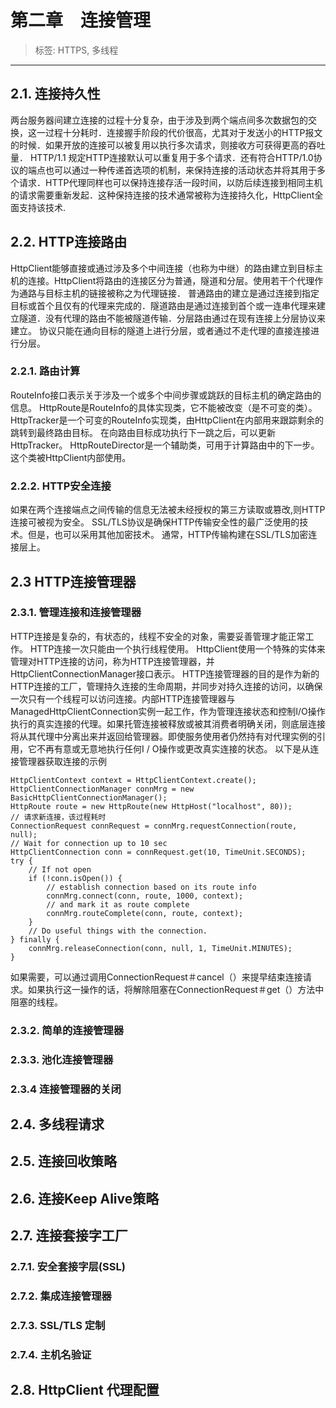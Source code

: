 # 第二章　连接管理

> 标签: HTTPS, 多线程
---
## 2.1. 连接持久性
两台服务器间建立连接的过程十分复杂，由于涉及到两个端点间多次数据包的交换，这一过程十分耗时．连接握手阶段的代价很高，尤其对于发送小的HTTP报文的时候．如果开放的连接可以被复用以执行多次请求，则接收方可获得更高的吞吐量．
HTTP/1.1 规定HTTP连接默认可以重复用于多个请求．还有符合HTTP/1.0协议的端点也可以通过一种传递首选项的机制，来保持连接的活动状态并将其用于多个请求．HTTP代理同样也可以保持连接存活一段时间，以防后续连接到相同主机的请求需要重新发起．这种保持连接的技术通常被称为连接持久化，HttpClient全面支持该技术.

## 2.2. HTTP连接路由
HttpClient能够直接或通过涉及多个中间连接（也称为中继）的路由建立到目标主机的连接。HttpClient将路由的连接区分为普通，隧道和分层。使用若干个代理作为通路与目标主机的链接被称之为代理链接．
普通路由的建立是通过连接到指定目标或首个且仅有的代理来完成的．隧道路由是通过连接到首个或一连串代理来建立隧道．没有代理的路由不能被隧道传输．分层路由通过在现有连接上分层协议来建立。 协议只能在通向目标的隧道上进行分层，或者通过不走代理的直接连接进行分层。

### 2.2.1. 路由计算
RouteInfo接口表示关于涉及一个或多个中间步骤或跳跃的目标主机的确定路由的信息。 HttpRoute是RouteInfo的具体实现类，它不能被改变（是不可变的类）。 HttpTracker是一个可变的RouteInfo实现类，由HttpClient在内部用来跟踪剩余的跳转到最终路由目标。 在向路由目标成功执行下一跳之后，可以更新HttpTracker。 HttpRouteDirector是一个辅助类，可用于计算路由中的下一步。 这个类被HttpClient内部使用。

### 2.2.2. HTTP安全连接
如果在两个连接端点之间传输的信息无法被未经授权的第三方读取或篡改,则HTTP连接可被视为安全。 SSL/TLS协议是确保HTTP传输安全性的最广泛使用的技术。但是，也可以采用其他加密技术。 通常，HTTP传输构建在SSL/TLS加密连接层上。

## 2.3 HTTP连接管理器
### 2.3.1. 管理连接和连接管理器
HTTP连接是复杂的，有状态的，线程不安全的对象，需要妥善管理才能正常工作。 HTTP连接一次只能由一个执行线程使用。 HttpClient使用一个特殊的实体来管理对HTTP连接的访问​​，称为HTTP连接管理器，并HttpClientConnectionManager接口表示。 HTTP连接管理器的目的是作为新的HTTP连接的工厂，管理持久连接的生命周期，并同步对持久连接的访问​​，以确保一次只有一个线程可以访问连接。内部HTTP连接管理器与ManagedHttpClientConnection实例一起工作，作为管理连接状态和控制I/O操作执行的真实连接的代理。如果托管连接被释放或被其消费者明确关闭，则底层连接将从其代理中分离出来并返回给管理器。即使服务使用者仍然持有对代理实例的引用，它不再有意或无意地执行任何I / O操作或更改真实连接的状态。
以下是从连接管理器获取连接的示例
```
HttpClientContext context = HttpClientContext.create();
HttpClientConnectionManager connMrg = new BasicHttpClientConnectionManager();
HttpRoute route = new HttpRoute(new HttpHost("localhost", 80));
// 请求新连接，该过程耗时
ConnectionRequest connRequest = connMrg.requestConnection(route, null);
// Wait for connection up to 10 sec
HttpClientConnection conn = connRequest.get(10, TimeUnit.SECONDS);
try {
    // If not open
    if (!conn.isOpen()) {
        // establish connection based on its route info
        connMrg.connect(conn, route, 1000, context);
        // and mark it as route complete
        connMrg.routeComplete(conn, route, context);
    }
    // Do useful things with the connection.
} finally {
    connMrg.releaseConnection(conn, null, 1, TimeUnit.MINUTES);
}
```
如果需要，可以通过调用ConnectionRequest＃cancel（）来提早结束连接请求。如果执行这一操作的话，将解除阻塞在ConnectionRequest＃get（）方法中阻塞的线程。
### 2.3.2. 简单的连接管理器

### 2.3.3. 池化连接管理器
### 2.3.4  连接管理器的关闭

## 2.4. 多线程请求
## 2.5. 连接回收策略
## 2.6. 连接Keep Alive策略
## 2.7. 连接套接字工厂
### 2.7.1. 安全套接字层(SSL)
### 2.7.2. 集成连接管理器
### 2.7.3. SSL/TLS 定制
### 2.7.4. 主机名验证

## 2.8. HttpClient 代理配置
